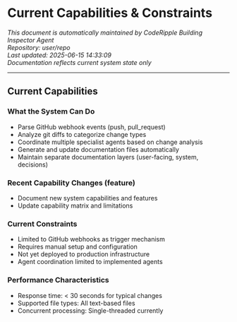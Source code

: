 # Current Capabilities & Constraints

*This document is automatically maintained by CodeRipple Building Inspector Agent*  
*Repository: user/repo*  
*Last updated: 2025-06-15 14:33:09*  
*Documentation reflects current system state only*

---

## Current Capabilities

### What the System Can Do
- Parse GitHub webhook events (push, pull_request)
- Analyze git diffs to categorize change types
- Coordinate multiple specialist agents based on change analysis
- Generate and update documentation files automatically
- Maintain separate documentation layers (user-facing, system, decisions)

### Recent Capability Changes (feature)
- Document new system capabilities and features
- Update capability matrix and limitations

### Current Constraints
- Limited to GitHub webhooks as trigger mechanism
- Requires manual setup and configuration
- Not yet deployed to production infrastructure
- Agent coordination limited to implemented agents

### Performance Characteristics
- Response time: < 30 seconds for typical changes
- Supported file types: All text-based files
- Concurrent processing: Single-threaded currently
